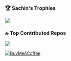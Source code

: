 ### 🏆 Sachin's Trophies
![](https://github-profile-trophy.vercel.app/?username=SachinAkash01&theme=radical&no-frame=false&no-bg=true&margin-w=4)

### 🔝 Top Contributed Repos
![](https://github-contributor-stats.vercel.app/api?username=SachinAkash01&limit=3&theme=dark&combine_all_yearly_contributions=true)

[![BuyMeACoffee](https://img.shields.io/badge/Buy%20Me%20a%20Coffee-ffdd00?style=for-the-badge&logo=buy-me-a-coffee&logoColor=black)](https://buymeacoffee.com/sachinakash) 
